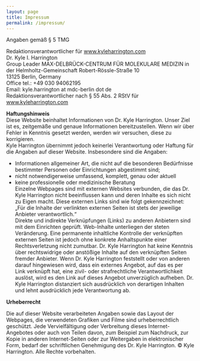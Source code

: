 ```yaml
---
layout: page
title: Impressum
permalink: /impressum/
---
```


Angaben gemäß § 5 TMG  

Redaktionsverantwortlicher für www.kyleharrington.com  
Dr. Kyle I. Harrington  
Group Leader
MAX-DELBRÜCK-CENTRUM FÜR MOLEKULARE MEDIZIN in der Helmholtz-Gemeinschaft
Robert-Rössle-Straße 10  
13125 Berlin, Germany  
Office tel.: +49 030 94062195  
Email: kyle.harrington at mdc-berlin dot de  
Redaktionsverantwortlicher nach § 55 Abs. 2 RStV für www.kyleharrington.com  

**Haftungshinweis**  
Diese Website beinhaltet Informationen von Dr. Kyle Harrington. Unser Ziel ist es, zeitgemäße und genaue Informationen bereitzustellen. Wenn wir über Fehler in Kenntnis gesetzt werden, werden wir versuchen, diese zu korrigieren.  
Kyle Harrington übernimmt jedoch keinerlei Verantwortung oder Haftung für die Angaben auf dieser Website. Insbesondere sind die Angaben:  
- Informationen allgemeiner Art, die nicht auf die besonderen Bedürfnisse bestimmter Personen oder Einrichtungen abgestimmt sind;  
- nicht notwendigerweise umfassend, komplett, genau oder aktuell  
- keine professionelle oder medizinische Beratung  
Einzelne Webpages sind mit externen Websites verbunden, die das Dr. Kyle Harrington nicht beeinflussen kann und deren Inhalte es sich nicht zu Eigen macht. Diese externen Links sind wie folgt gekennzeichnet: „Für die Inhalte der verlinkten externen Seiten ist stets der jeweilige Anbieter verantwortlich.“  
Direkte und indirekte Verknüpfungen (Links) zu anderen Anbietern sind mit dem Einrichten geprüft. Web-Inhalte unterliegen der steten Veränderung. Eine permanente inhaltliche Kontrolle der verknüpften externen Seiten ist jedoch ohne konkrete Anhaltspunkte einer Rechtsverletzung nicht zumutbar. Dr. Kyle Harrington hat keine Kenntnis über rechtswidrige oder anstößige Inhalte auf den verknüpften Seiten fremder Anbieter. Wenn Dr. Kyle Harrington feststellt oder von anderen darauf hingewiesen wird, dass ein externes Angebot, auf das es per Link verknüpft hat, eine zivil- oder strafrechtliche Verantwortlichkeit auslöst, wird es den Link auf dieses Angebot unverzüglich aufheben. Dr. Kyle Harrington distanziert sich ausdrücklich von derartigen Inhalten und lehnt ausdrücklich jede Verantwortung ab.

**Urheberrecht**

Die auf dieser Website verarbeiteten Angaben sowie das Layout der Webpages, die verwendeten Grafiken und Filme sind urheberrechtlich geschützt. Jede Vervielfältigung oder Verbreitung dieses Internet-Angebotes oder auch von Teilen davon, zum Beispiel zum Nachdruck, zur Kopie in anderen Internet-Seiten oder zur Weitergaben in elektronischer Form, bedarf der schriftlichen Genehmigung des Dr. Kyle Harrington.
© Kyle Harrington. Alle Rechte vorbehalten.
